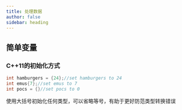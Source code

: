 ```yaml
---
title: 处理数据
author: false
sidebar: heading
---
```


## 简单变量
### C++11的初始化方式
```cpp
int hamburgers = {24};//set hamburgers to 24
int emus{7};//set emus to 7
int pocs = {}//set pocs to 0
```
使用大括号初始化任何类型，可以省略等号，有助于更好防范类型转换错误